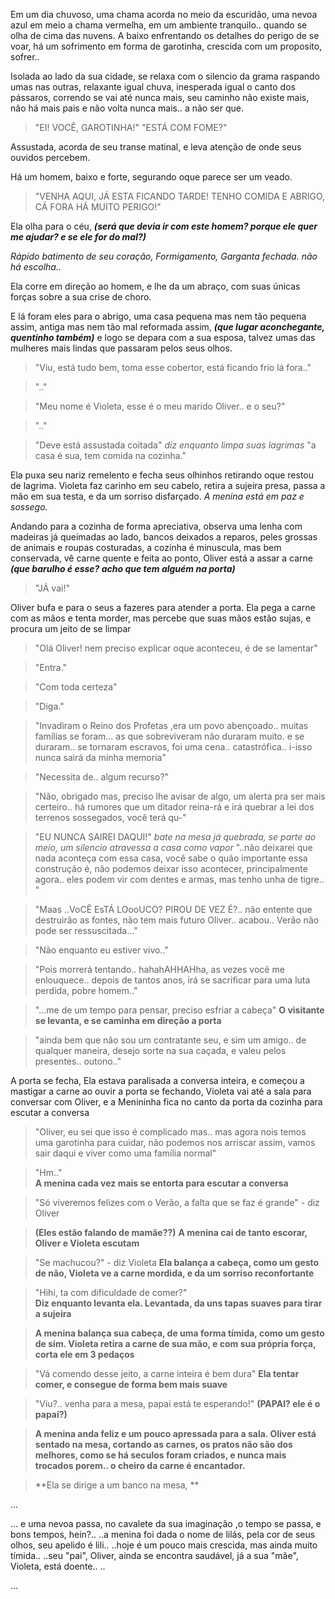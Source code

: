Em um dia chuvoso, uma chama acorda no meio da escuridão, uma nevoa azul em meio a chama vermelha, em um ambiente tranquilo.. quando se olha de cima das nuvens. A baixo enfrentando os detalhes do perigo de se voar, há um sofrimento em forma de garotinha, crescida com um proposito, sofrer..

Isolada ao lado da sua cidade, se relaxa com o silencio da grama raspando umas nas outras, relaxante igual chuva, inesperada igual o canto dos pássaros, correndo se vai até nunca mais, seu caminho não existe mais, não há mais pais e não volta nunca mais.. a não ser que.  
  
> "EI! VOCÊ, GAROTINHA!"
> "ESTÁ COM FOME?"

Assustada, acorda de seu transe matinal, e leva atenção de onde seus ouvidos percebem.
  
Há um homem, baixo e forte, segurando oque parece ser um veado.  
  
> "VENHA AQUI, JÁ ESTA FICANDO TARDE! TENHO COMIDA E ABRIGO, CÁ FORA HÁ MUITO PERIGO!"

Ela olha para o céu,  ***(será que devia ir com este homem? porque ele quer me ajudar? e se ele for do mal?)***
  
*Rápido batimento de seu coração, Formigamento, Garganta fechada. não há escolha..*
  
Ela corre em direção ao homem, e lhe da um abraço, com suas únicas forças sobre a sua crise de choro.  
  
E lá foram eles para o abrigo, uma casa pequena mas nem tão pequena assim, antiga mas nem tão mal reformada assim, ***(que lugar aconchegante, quentinho também)*** e logo se depara com a sua esposa, talvez umas das mulheres mais lindas que passaram pelos seus olhos.  
  
> "Viu, está tudo bem, toma esse cobertor, está ficando frio lá fora.."

> ".."

> "Meu nome é Violeta, esse é o meu marido Oliver.. e o seu?"

> ".."

> "Deve está assustada coitada" 
> *diz enquanto limpa suas lagrimas*
> "a casa é sua, tem comida na cozinha."

Ela puxa seu nariz remelento e fecha seus olhinhos retirando oque restou de lagrima. Violeta faz carinho em seu cabelo, retira a sujeira presa, passa a mão em sua testa, e da um sorriso disfarçado. *A menina está em paz e sossego.*
  
Andando para a cozinha de forma apreciativa, observa uma lenha com madeiras já queimadas ao lado, bancos deixados a reparos, peles grossas de animais e roupas costuradas, a cozinha é minuscula, mas bem conservada, vê carne quente e feita ao ponto, Oliver está a assar a carne ***(que barulho é esse? acho que tem alguém na porta)***
  
> "JÁ vai!"  
  
Oliver bufa e para o seus a fazeres para atender a porta. Ela pega a carne com as mãos e tenta morder, mas percebe que suas mãos estão sujas, e procura um jeito de se limpar

> "Olá Oliver! nem preciso explicar oque aconteceu, é de se lamentar"  

> "Entra."

> "Com toda certeza"

> "Diga."

> "Invadiram o Reino dos Profetas ,era um povo abençoado.. muitas famílias se foram... as que sobreviveram não duraram muito. e se duraram.. se tornaram escravos, foi uma cena.. catastrófica.. i-isso nunca sairá da minha memoria"

> "Necessita de.. algum recurso?"

> "Não, obrigado mas, preciso lhe avisar de algo, um alerta pra ser mais certeiro.. há rumores que um ditador reina-rá e irá quebrar a lei dos terrenos sossegados, você terá qu-"

> "EU NUNCA SAIREI DAQUI!" *bate na mesa já quebrada, se parte ao meio, um silencio atravessa a casa como vapor* "..não deixarei que nada aconteça com essa casa, você sabe o quão importante essa construção é, não podemos deixar isso acontecer, principalmente agora.. eles podem vir com dentes e armas, mas tenho unha de tigre.. "

> "Maas ..VoCÊ EsTÁ LOooUCO? PIROU DE VEZ É?.. não entente que destruirão as fontes, não tem mais futuro Oliver.. acabou.. Verão não pode ser ressuscitada..."

> "Não enquanto eu estiver vivo.."  
  
> "Pois morrerá tentando.. hahahAHHAHha, as vezes você me enlouquece.. depois de tantos anos, irá se sacrificar para uma luta perdida, pobre homem.."
  
> "...me de um tempo para pensar, preciso esfriar a cabeça"
> **O visitante se levanta, e se caminha em direção a porta**
  
> "ainda bem que não sou um contratante seu, e sim um amigo.. de qualquer maneira, desejo sorte na sua caçada, e valeu pelos presentes.. outono.."

A porta se fecha, Ela estava paralisada a conversa inteira, e começou a mastigar a carne ao ouvir a porta se fechando, Violeta vai até a sala para conversar com Oliver, e a Menininha fica no canto da porta da cozinha para escutar a conversa  
  
> "Oliver, eu sei que isso é complicado mas.. mas agora nois temos uma garotinha para cuidar, não podemos nos arriscar assim, vamos sair daqui e viver como uma família normal"  

> "Hm.."  
> **A menina cada vez mais se entorta para escutar a conversa**
  
> "Só viveremos felizes com o Verão, a falta que se faz é grande" - diz Oliver
  
> **(Eles estão falando de mamãe??)**
> **A menina cai de tanto escorar, Oliver e Violeta escutam**

> "Se machucou?" - diz Violeta
> **Ela balança a cabeça, como um gesto de não, Violeta ve a carne mordida, e da um sorriso reconfortante**

> "Hihi, ta com dificuldade de comer?"  
> **Diz enquanto levanta ela. Levantada, da uns tapas suaves para tirar a sujeira**

> **A menina balança sua cabeça, de uma forma tímida, como um gesto de sim. Violeta retira a carne de sua mão, e com sua própria força, corta ele em 3 pedaços**

> "Vá comendo desse jeito, a carne inteira é bem dura"
> **Ela tentar comer, e consegue de forma bem mais suave**
  
> "Viu?.. venha para a mesa, papai está te esperando!"
> **(PAPAI? ele é o papai?)**

> **A menina anda feliz e um pouco apressada para a sala. Oliver está sentado na mesa, cortando as carnes, os pratos não são dos melhores, como se há seculos foram criados, e nunca mais trocados porem.. o cheiro da carne é encantador.**

> **Ela se dirige a um banco na mesa, **

...  
  
... e uma nevoa passa, no cavalete da sua imaginação ,o tempo se passa, e bons tempos, hein?..  ..a menina foi dada o nome de lilás, pela cor de seus olhos, seu apelido é lili.. ..hoje é um pouco mais crescida, mas ainda muito tímida.. ..seu "pai", Oliver, ainda se encontra saudável, já a sua "mãe", Violeta, está doente.. ..
  
...
